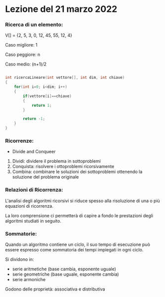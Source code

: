 # Lezione del 21 marzo 2022

### Ricerca di un elemento:

V[] = {2, 5, 3, 0, 12, 45, 55, 12, 4}

Caso migliore: 1

Caso peggiore: n

Caso medio: (n+1)/2

```C++

int ricercaLineare(int vettore[], int dim, int chiave)
{
    for(int i=0; i<dim; i++)
    {
        if(vettore[i]==chiave)
        {
            return 1;
        }

        return -1;
    }
}

```

### Ricorrenze:

* Divide and Conqueer

1. Dividi: dividere il problema in sottoproblemi
2. Conquista: risolvere i ottoproblemi ricorsivamente
3. Combina: combinare le soluzioni dei sottoproblemi ottenendo la soluzione del problema originale

### Relazioni di Ricorrenza:

L'analisi degli algoritmi ricorsivi si riduce spesso alla risoluzione di una o più equazioni di ricorrenza.

La loro comprensione ci permetterà di capire a fondo le prestazioni degli algoritmi studiati in seguito.

### Sommatorie:

Quando un algoritmo contiene un ciclo, il suo tempo di esecuzione può essere espresso come sommatoria dei tempi impiegati in ogni ciclo.

Si dividono in:
* serie aritmetiche (base cambia, esponente uguale)
* serie geometriche (base uguale, esponente cambia)
* serie armoniche

Godono delle proprietà: associativa e distributiva
